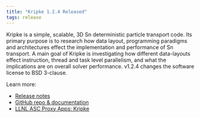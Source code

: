 ```yaml
---
title: "Kripke 1.2.4 Released"
tags: release
---
```


Kripke is a simple, scalable, 3D Sn deterministic particle transport code. Its primary purpose is to research how data layout, programming paradigms and architectures effect the implementation and performance of Sn transport. A main goal of Kripke is investigating how different data-layouts effect instruction, thread and task level parallelism, and what the implications are on overall solver performance. v1.2.4 changes the software license to BSD 3-clause.

Learn more:
- [Release notes](https://github.com/LLNL/Kripke/releases/tag/v1.2.4)
- [GitHub repo & documentation](https://github.com/LLNL/Kripke)
- [LLNL ASC Proxy Apps: Kripke](https://computing.llnl.gov/projects/co-design/kripke)
